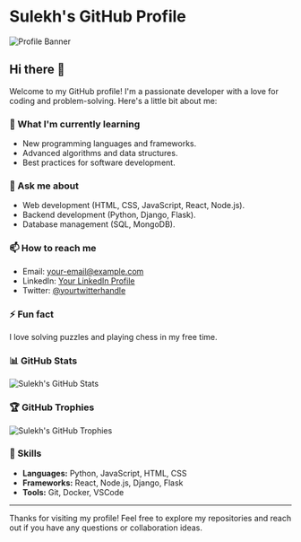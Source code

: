 # Sulekh's GitHub Profile

![Profile Banner](https://your-banner-image-url)

## Hi there 👋
Welcome to my GitHub profile! I'm a passionate developer with a love for coding and problem-solving. Here's a little bit about me:

### 🌱 What I'm currently learning
- New programming languages and frameworks.
- Advanced algorithms and data structures.
- Best practices for software development.

### 💬 Ask me about
- Web development (HTML, CSS, JavaScript, React, Node.js).
- Backend development (Python, Django, Flask).
- Database management (SQL, MongoDB).

### 📫 How to reach me
- Email: [your-email@example.com](mailto:your-email@example.com)
- LinkedIn: [Your LinkedIn Profile](https://www.linkedin.com/in/yourprofile)
- Twitter: [@yourtwitterhandle](https://twitter.com/yourtwitterhandle)

### ⚡ Fun fact
I love solving puzzles and playing chess in my free time.

### 📊 GitHub Stats
![Sulekh's GitHub Stats](https://github-readme-stats.vercel.app/api?username=Sulekh25&show_icons=true&theme=radical)

### 🏆 GitHub Trophies
![Sulekh's GitHub Trophies](https://github-profile-trophy.vercel.app/?username=Sulekh25&theme=onedark)

### 💼 Skills
- **Languages:** Python, JavaScript, HTML, CSS
- **Frameworks:** React, Node.js, Django, Flask
- **Tools:** Git, Docker, VSCode

---

Thanks for visiting my profile! Feel free to explore my repositories and reach out if you have any questions or collaboration ideas.
